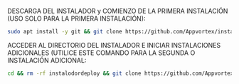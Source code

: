 DESCARGA DEL INSTALADOR y COMIENZO DE LA PRIMERA INSTALACIÓN (USO SOLO PARA LA PRIMERA INSTALACIÓN):
```bash
sudo apt install -y git && git clone https://github.com/Appvortex/instaladordeploy.git && sudo chmod -R 777 instalodordeploy && cd instalodordeploy&& sudo ./install_primaria
```

ACCEDER AL DIRECTORIO DEL INSTALADOR E INICIAR INSTALACIONES ADICIONALES (UTILICE ESTE COMANDO PARA LA SEGUNDA O INSTALACIÓN ADICIONAL:
```bash
cd && rm -rf instalodordeploy && git clone https://github.com/Appvortex/instaladordeploy.git && sudo chmod -R 777 instalodordeploy && cd instalodordeploy && sudo ./install_instancia
```

